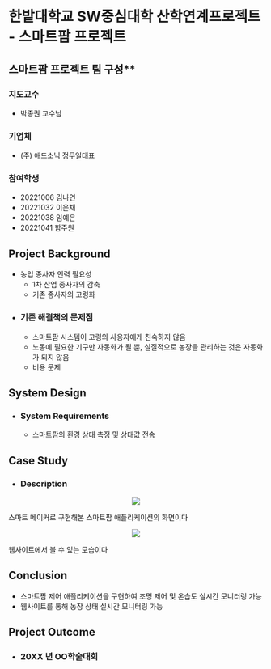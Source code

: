 # 한밭대학교 SW중심대학 산학연계프로젝트 - 스마트팜 프로젝트

## 스마트팜 프로젝트 팀 구성**
### 지도교수
 - 박종권 교수님

### 기업체 
 - (주) 애드소닉 정무일대표

### 참여학생
 - 20221006 김나연 
 - 20221032 이은채
 - 20221038 임예은
 - 20221041 함주원

## Project Background
- 농업 종사자 인력 필요성
  - 1차 산업 종사자의 감축
  - 기존 종사자의 고령화
- ### 기존 해결책의 문제점
  - 스마트팜 시스템이 고령의 사용자에게 친숙하지 않음
  - 노동에 필요한 기구만 자동화가 될 뿐, 실질적으로 농장을 관리하는 것은 자동화가 되지 않음
  - 비용 문제
  
## System Design
  - ### System Requirements
    - 스마트팜의 환경 상태 측정 및 상태값 전송
    
## Case Study
  - ### Description
<p align="center">
  <img src="https://github.com/HBNU-SWUNIV/INDPROJ23-smartfarm/assets/131340668/81c28d75-6b81-49ad-be6c-4e15a0689761">
</p>

스마트 메이커로 구현해본 스마트팜 애플리케이션의 화면이다
<p align="center">
  <img src="https://github.com/HBNU-SWUNIV/INDPROJ23-smartfarm/assets/131340668/5388cf44-e537-4b1a-b499-124b99156b3b">
</p>
웹사이트에서 볼 수 있는 모습이다
  
  
## Conclusion
  - 스마트팜 제어 애플리케이션을 구현하여 조명 제어 및 온습도 실시간 모니터링 가능
  - 웹사이트를 통해 농장 상태 실시간 모니터링 가능
  
## Project Outcome
- ### 20XX 년 OO학술대회 
